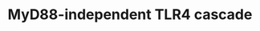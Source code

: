 ---
annotations:
- type: Pathway Ontology
  value: signaling pathway
authors:
- ReactomeTeam
- Anwesha
- Ryanmiller
description: MyD88-independent signaling pathway is shared by TLR3 and TLR4 cascades.
  TIR-domain-containing adapter-inducing interferon-beta (TRIF or TICAM1) is a key
  adapter molecule in transducing signals from TLR3 and TLR4 in a MyD88-independent
  manner (Yamamoto M et al. 2003a). TRIF is recruited to ligand-stimulated TLR3 or
  4 complex via its TIR domain. TLR3 directly binds TRIF (Oshiumi H et al 2003). In
  contrast, TLR4-mediated signaling pathway requires two adapter molecules, TRAM (TRIF-related
  adapter molecule or TICAM2) and TRIF. TRAM(TICAM2) is thought to bridge between
  the activated TLR4 complex and TRIF (Yamamoto M et al. 2003b, Tanimura N et al.
  2008, Kagan LC et al. 2008).<p>TRIF recruitment to TLR complex stimulates distinct
  pathways leading to production of type 1 interferons (IFNs), pro-inflammatory cytokines
  and induction of programmed cell death.  View original pathway at [http://www.reactome.org/PathwayBrowser/#DIAGRAM=166166
  Reactome].
last-edited: 2021-01-25
organisms:
- Homo sapiens
redirect_from:
- /index.php/Pathway:WP2752
- /instance/WP2752
schema-jsonld:
- '@context': https://schema.org/
  '@id': https://wikipathways.github.io/pathways/WP2752.html
  '@type': Dataset
  creator:
    '@type': Organization
    name: WikiPathways
  description: MyD88-independent signaling pathway is shared by TLR3 and TLR4 cascades.
    TIR-domain-containing adapter-inducing interferon-beta (TRIF or TICAM1) is a key
    adapter molecule in transducing signals from TLR3 and TLR4 in a MyD88-independent
    manner (Yamamoto M et al. 2003a). TRIF is recruited to ligand-stimulated TLR3
    or 4 complex via its TIR domain. TLR3 directly binds TRIF (Oshiumi H et al 2003).
    In contrast, TLR4-mediated signaling pathway requires two adapter molecules, TRAM
    (TRIF-related adapter molecule or TICAM2) and TRIF. TRAM(TICAM2) is thought to
    bridge between the activated TLR4 complex and TRIF (Yamamoto M et al. 2003b, Tanimura
    N et al. 2008, Kagan LC et al. 2008).<p>TRIF recruitment to TLR complex stimulates
    distinct pathways leading to production of type 1 interferons (IFNs), pro-inflammatory
    cytokines and induction of programmed cell death.  View original pathway at [http://www.reactome.org/PathwayBrowser/#DIAGRAM=166166
    Reactome].
  keywords:
  - FADD
  - 'LY96 '
  - 'UBC(77-152) '
  - ATP
  - 'BIRC3 '
  - 'CASP8(1-479) '
  - TAB1:TAB2,TAB3:TAK1
  - TLR4:TRIF:K63polyUb-TRAF3:K63polyUb-TANK:p-TBK1/p-IKKi
  - TLR4:TRIF:K63polyUb-TRAF3:K63polyUb-TANK:p-TBK1/p-IKKE:IRF3/IRF7
  - 'UBA52(1-76) '
  - TLR4:TRIF:RIP1:FADD:pro-caspase-8
  - TLR4:TICAM1:K63pUb-TRAF6:free K63pUb:activated TAK1 complex
  - 'LPS '
  - IRF3,IRF7
  - 'TAB2 '
  - 'p-T184,T187-MAP3K7 '
  - K63-linked polyUb
  - 'TICAM1 '
  - TANK:K63-poly-Ub-TRAF3:TICAM1:TRAM:TLR4:LY96:LPS:CD14
  - 'CASP8(217-374) '
  - 'FADD '
  - 'UBC(609-684) '
  - 'IRF3 '
  - Regulated Necrosis
  - TRAF6
  - TRAF6 complexes
  - 'UBE2D1 '
  - phosphorylated IRF3
  - TANK
  - 'BIRC2 '
  - 'p-IRAK2 '
  - PTPN11
  - 'MyrG-p-S16-TICAM2 '
  - 'GPIN-CD14(20-345) '
  - and/or IRF7 dimer
  - RIP3:TICAM1:activated TLR4
  - 'IKBKE '
  - 'MAP3K7 '
  - TBK1/IKK epsilon
  - IKK related kinases
  - 'UBC(1-76) '
  - 'p-S477,S479-IRF7 '
  - 'TLR4 '
  - 'IKBKB '
  - 'IRF7 '
  - ADP
  - TAK1 activates NFkB
  - MAP kinase
  - by phosphorylation
  - K63pUb-RIP1:TICAM1:TRAM:TLR4:LY96:LPS:CD14
  - 'K63polyUb-RIPK1 '
  - K63-pUb-TRAF6:TICAM1:TRAM:TLR4:LY96:LPS:CD14
  - activation
  - TLR4:TICAM1:K63pUb-TRAF6:free K63pUb:TAK1complex
  - 'IKBKG '
  - 'SARM-1 '
  - 'UBC(457-532) '
  - 'UBC(229-304) '
  - 'TRAF6 '
  - 'UBE2V1 '
  - CASP8(1-479)
  - 'TANK '
  - 'CASP8(385-479) '
  - 'UBE2D3 '
  - 'TAB1 '
  - RIP1 ubiqutin
  - TRAF3:TICAM1:TRAM:TLR4:LY96:LPS:CD14
  - RIPK1
  - 'K63polyUb-TRAF6 '
  - K63pUb-TRAF6:TAB1:TAB2,TAB3:free pUb:p-T-TAK1
  - 'K63polyUb-TRAF3 '
  - ligases
  - 'UBC(305-380) '
  - K63pUb-TANK:K63pUb-TRAF3:TICAM1:TRAM:TLR4:LY96:LPS:CD14
  - 'UBC(533-608) '
  - K63polyUb-TRAF3:TICAM1:TRAM:TLR4:LY96:LPS:CD14
  - active caspase-8
  - p-4S,T404-IRF3,p-S477,S479-IRF7
  - 'UBE2N '
  - IKKs complex
  - 'TRAF3 '
  - TRAM:TLR4:LY96:LPS:CD14
  - 'UBC(381-456) '
  - RIPK3
  - TICAM1
  - SARM-1
  - 'UBB(1-76) '
  - 'RIPK3 '
  - TRAF6:TICAM1:TRAM:TLR4:LY96:LPS:CD14
  - 'p-S172-TBK1 '
  - 'K63polyUb '
  - and activation of
  - TICAM1:TRAM:TLR4:LY96:LPS:CD14
  - 'TBK1 '
  - RIP1:TICAM1:TRAM:TLR4:LY96:LPS:CD14
  - 'UBB(77-152) '
  - SARM:TICAM1:TRAM:TLR4:LY96:LPS:CD14
  - 'p-S172-IKBKE '
  - CHUK:IKBKB:IKBKG
  - 'UBB(153-228) '
  - CHUK:IKBKB:IKBKG:K63pUb-RIP1:TICAM1:TRAM:TLR4:LY96:LPS:CD14
  - 'RPS27A(1-76) '
  - 'RIPK1 '
  - 'UBE2D2 '
  - TRAF3
  - Apoptosis
  - 'K63polyUb-TANK '
  - 'UBC(153-228) '
  - Ub
  - activated
  - TLR4:TRIF:RIP1:FADD
  - TRIF:activated TLR4
  - 'TAB3 '
  - 'CHUK '
  - 'p-4S,T404-IRF3 '
  - K63polyUb
  license: CC0
  name: MyD88-independent TLR4 cascade
seo: CreativeWork
title: MyD88-independent TLR4 cascade
wpid: WP2752
---